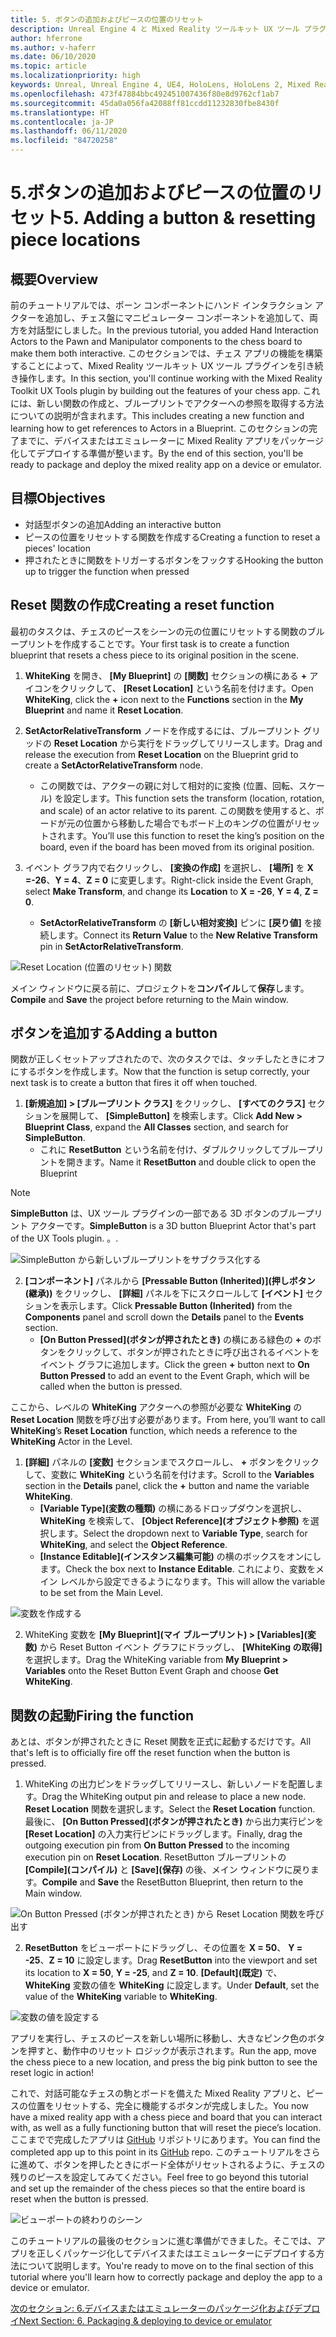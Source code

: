 ```yaml
---
title: 5. ボタンの追加およびピースの位置のリセット
description: Unreal Engine 4 と Mixed Reality ツールキット UX ツール プラグインを使用して簡単なチェス アプリを構築するためのチュートリアル シリーズのパート 6 の 5
author: hferrone
ms.author: v-haferr
ms.date: 06/10/2020
ms.topic: article
ms.localizationpriority: high
keywords: Unreal, Unreal Engine 4, UE4, HoloLens, HoloLens 2, Mixed Reality, チュートリアル, 入門, mrtk, uxt, UX ツール, ドキュメント
ms.openlocfilehash: 473f47884bbc492451007436f80e8d9762cf1ab7
ms.sourcegitcommit: 45da0a056fa42088ff81ccdd11232830fbe8430f
ms.translationtype: HT
ms.contentlocale: ja-JP
ms.lasthandoff: 06/11/2020
ms.locfileid: "84720258"
---
```

# <a name="5-adding-a-button--resetting-piece-locations"></a><span data-ttu-id="dd855-104">5.ボタンの追加およびピースの位置のリセット</span><span class="sxs-lookup"><span data-stu-id="dd855-104">5. Adding a button & resetting piece locations</span></span>


## <a name="overview"></a><span data-ttu-id="dd855-105">概要</span><span class="sxs-lookup"><span data-stu-id="dd855-105">Overview</span></span>

<span data-ttu-id="dd855-106">前のチュートリアルでは、ポーン コンポーネントにハンド インタラクション アクターを追加し、チェス盤にマニピュレーター コンポーネントを追加して、両方を対話型にしました。</span><span class="sxs-lookup"><span data-stu-id="dd855-106">In the previous tutorial, you added Hand Interaction Actors to the Pawn and Manipulator components to the chess board to make them both interactive.</span></span> <span data-ttu-id="dd855-107">このセクションでは、チェス アプリの機能を構築することによって、Mixed Reality ツールキット UX ツール プラグインを引き続き操作します。</span><span class="sxs-lookup"><span data-stu-id="dd855-107">In this section, you'll continue working with the Mixed Reality Toolkit UX Tools plugin by building out the features of your chess app.</span></span> <span data-ttu-id="dd855-108">これには、新しい関数の作成と、ブループリントでアクターへの参照を取得する方法についての説明が含まれます。</span><span class="sxs-lookup"><span data-stu-id="dd855-108">This includes creating a new function and learning how to get references to Actors in a Blueprint.</span></span> <span data-ttu-id="dd855-109">このセクションの完了までに、デバイスまたはエミュレーターに Mixed Reality アプリをパッケージ化してデプロイする準備が整います。</span><span class="sxs-lookup"><span data-stu-id="dd855-109">By the end of this section, you'll be ready to package and deploy the mixed reality app on a device or emulator.</span></span>

## <a name="objectives"></a><span data-ttu-id="dd855-110">目標</span><span class="sxs-lookup"><span data-stu-id="dd855-110">Objectives</span></span>

* <span data-ttu-id="dd855-111">対話型ボタンの追加</span><span class="sxs-lookup"><span data-stu-id="dd855-111">Adding an interactive button</span></span>
* <span data-ttu-id="dd855-112">ピースの位置をリセットする関数を作成する</span><span class="sxs-lookup"><span data-stu-id="dd855-112">Creating a function to reset a pieces' location</span></span>
* <span data-ttu-id="dd855-113">押されたときに関数をトリガーするボタンをフックする</span><span class="sxs-lookup"><span data-stu-id="dd855-113">Hooking the button up to trigger the function when pressed</span></span>

## <a name="creating-a-reset-function"></a><span data-ttu-id="dd855-114">Reset 関数の作成</span><span class="sxs-lookup"><span data-stu-id="dd855-114">Creating a reset function</span></span>
<span data-ttu-id="dd855-115">最初のタスクは、チェスのピースをシーンの元の位置にリセットする関数のブループリントを作成することです。</span><span class="sxs-lookup"><span data-stu-id="dd855-115">Your first task is to create a function blueprint that resets a chess piece to its original position in the scene.</span></span> 

1.  <span data-ttu-id="dd855-116">**WhiteKing** を開き、 **[My Blueprint]** の **[関数]** セクションの横にある **+** アイコンをクリックして、 **[Reset Location]** という名前を付けます。</span><span class="sxs-lookup"><span data-stu-id="dd855-116">Open **WhiteKing**, click the **+** icon next to the **Functions** section in the **My Blueprint** and name it **Reset Location**.</span></span> 

2.  <span data-ttu-id="dd855-117">**SetActorRelativeTransform** ノードを作成するには、ブループリント グリッドの **Reset Location** から実行をドラッグしてリリースします。</span><span class="sxs-lookup"><span data-stu-id="dd855-117">Drag and release the execution from **Reset Location** on the Blueprint grid to create a **SetActorRelativeTransform** node.</span></span> 
    * <span data-ttu-id="dd855-118">この関数では、アクターの親に対して相対的に変換 (位置、回転、スケール) を設定します。</span><span class="sxs-lookup"><span data-stu-id="dd855-118">This function sets the transform (location, rotation, and scale) of an actor relative to its parent.</span></span> <span data-ttu-id="dd855-119">この関数を使用すると、ボードが元の位置から移動した場合でもボード上のキングの位置がリセットされます。</span><span class="sxs-lookup"><span data-stu-id="dd855-119">You’ll use this function to reset the king’s position on the board, even if the board has been moved from its original position.</span></span> 
    
3. <span data-ttu-id="dd855-120">イベント グラフ内で右クリックし、 **[変換の作成]** を選択し、 **[場所]** を **X =-26**、**Y = 4**、**Z = 0** に変更します。</span><span class="sxs-lookup"><span data-stu-id="dd855-120">Right-click inside the Event Graph, select **Make Transform**, and change its **Location** to **X = -26**, **Y = 4**, **Z = 0**.</span></span>
    * <span data-ttu-id="dd855-121">**SetActorRelativeTransform** の **[新しい相対変換]** ピンに **[戻り値]** を接続します。</span><span class="sxs-lookup"><span data-stu-id="dd855-121">Connect its **Return Value** to the **New Relative Transform** pin in **SetActorRelativeTransform**.</span></span> 

![Reset Location (位置のリセット) 関数](images/unreal-uxt/5-function.PNG)

<span data-ttu-id="dd855-123">メイン ウィンドウに戻る前に、プロジェクトを**コンパイル**して**保存**します。</span><span class="sxs-lookup"><span data-stu-id="dd855-123">**Compile** and **Save** the project before returning to the Main window.</span></span> 


## <a name="adding-a-button"></a><span data-ttu-id="dd855-124">ボタンを追加する</span><span class="sxs-lookup"><span data-stu-id="dd855-124">Adding a button</span></span>
<span data-ttu-id="dd855-125">関数が正しくセットアップされたので、次のタスクでは、タッチしたときにオフにするボタンを作成します。</span><span class="sxs-lookup"><span data-stu-id="dd855-125">Now that the function is setup correctly, your next task is to create a button that fires it off when touched.</span></span> 

1.  <span data-ttu-id="dd855-126">**[新規追加] > [ブループリント クラス]** をクリックし、 **[すべてのクラス]** セクションを展開して、 **[SimpleButton]** を検索します。</span><span class="sxs-lookup"><span data-stu-id="dd855-126">Click **Add New > Blueprint Class**, expand the **All Classes** section, and search for **SimpleButton**.</span></span> 
    * <span data-ttu-id="dd855-127">これに **ResetButton** という名前を付け、ダブルクリックしてブループリントを開きます。</span><span class="sxs-lookup"><span data-stu-id="dd855-127">Name it **ResetButton** and double click to open the Blueprint</span></span>

> [!NOTE]
> <span data-ttu-id="dd855-128">**SimpleButton** は、UX ツール プラグインの一部である 3D ボタンのブループリント アクターです。</span><span class="sxs-lookup"><span data-stu-id="dd855-128">**SimpleButton** is a 3D button Blueprint Actor that's part of the UX Tools plugin.</span></span> <span data-ttu-id="dd855-129">。</span><span class="sxs-lookup"><span data-stu-id="dd855-129">.</span></span> 

![SimpleButton から新しいブループリントをサブクラス化する](images/unreal-uxt/5-subclass.PNG)

2. <span data-ttu-id="dd855-131">**[コンポーネント]** パネルから **[Pressable Button (Inherited)]\(押しボタン (継承)\)** をクリックし、 **[詳細]** パネルを下にスクロールして **[イベント]** セクションを表示します。</span><span class="sxs-lookup"><span data-stu-id="dd855-131">Click **Pressable Button (Inherited)** from the **Components** panel and scroll down the **Details** panel to the **Events** section.</span></span> 
    * <span data-ttu-id="dd855-132">**[On Button Pressed]\(ボタンが押されたとき\)** の横にある緑色の **+** のボタンをクリックして、ボタンが押されたときに呼び出されるイベントをイベント グラフに追加します。</span><span class="sxs-lookup"><span data-stu-id="dd855-132">Click the green **+** button next to **On Button Pressed** to add an event to the Event Graph, which will be called when the button is pressed.</span></span> 
    
<span data-ttu-id="dd855-133">ここから、レベルの **WhiteKing** アクターへの参照が必要な  **WhiteKing** の **Reset Location** 関数を呼び出す必要があります。</span><span class="sxs-lookup"><span data-stu-id="dd855-133">From here, you’ll want to call **WhiteKing**’s **Reset Location** function, which needs a reference to the **WhiteKing** Actor in the Level.</span></span> 

1.  <span data-ttu-id="dd855-134">**[詳細]** パネルの **[変数]** セクションまでスクロールし、 **+** ボタンをクリックして、変数に **WhiteKing** という名前を付けます。</span><span class="sxs-lookup"><span data-stu-id="dd855-134">Scroll to the **Variables** section in the **Details** panel, click the **+** button and name the variable **WhiteKing**.</span></span> 
    * <span data-ttu-id="dd855-135">**[Variable Type]\(変数の種類\)** の横にあるドロップダウンを選択し、**WhiteKing** を検索して、 **[Object Reference]\(オブジェクト参照\)** を選択します。</span><span class="sxs-lookup"><span data-stu-id="dd855-135">Select the dropdown next to **Variable Type**, search for **WhiteKing**, and select the **Object Reference**.</span></span> 
    * <span data-ttu-id="dd855-136">**[Instance Editable]\(インスタンス編集可能\)** の横のボックスをオンにします。</span><span class="sxs-lookup"><span data-stu-id="dd855-136">Check the box next to **Instance Editable**.</span></span> <span data-ttu-id="dd855-137">これにより、変数をメイン レベルから設定できるようになります。</span><span class="sxs-lookup"><span data-stu-id="dd855-137">This will allow the variable to be set from the Main Level.</span></span> 

![変数を作成する](images/unreal-uxt/5-var.PNG)

2.  <span data-ttu-id="dd855-139">WhiteKing 変数を **[My Blueprint]\(マイ ブループリント\) > [Variables]\(変数\)** から Reset Button イベント グラフにドラッグし、 **[WhiteKing の取得]** を選択します。</span><span class="sxs-lookup"><span data-stu-id="dd855-139">Drag the WhiteKing variable from **My Blueprint > Variables** onto the Reset Button Event Graph and choose **Get WhiteKing**.</span></span> 

## <a name="firing-the-function"></a><span data-ttu-id="dd855-140">関数の起動</span><span class="sxs-lookup"><span data-stu-id="dd855-140">Firing the function</span></span>
<span data-ttu-id="dd855-141">あとは、ボタンが押されたときに Reset 関数を正式に起動するだけです。</span><span class="sxs-lookup"><span data-stu-id="dd855-141">All that's left is to officially fire off the reset function when the button is pressed.</span></span>

1.  <span data-ttu-id="dd855-142">WhiteKing の出力ピンをドラッグしてリリースし、新しいノードを配置します。</span><span class="sxs-lookup"><span data-stu-id="dd855-142">Drag the WhiteKing output pin and release to place a new node.</span></span> <span data-ttu-id="dd855-143">**Reset Location** 関数を選択します。</span><span class="sxs-lookup"><span data-stu-id="dd855-143">Select the **Reset Location** function.</span></span> <span data-ttu-id="dd855-144">最後に、 **[On Button Pressed]\(ボタンが押されたとき\)** から出力実行ピンを **[Reset Location]** の入力実行ピンにドラッグします。</span><span class="sxs-lookup"><span data-stu-id="dd855-144">Finally, drag the outgoing execution pin from **On Button Pressed** to the incoming execution pin on **Reset Location**.</span></span> <span data-ttu-id="dd855-145">ResetButton ブループリントの **[Compile]\(コンパイル\)** と **[Save]\(保存\)** の後、メイン ウィンドウに戻ります。</span><span class="sxs-lookup"><span data-stu-id="dd855-145">**Compile** and **Save** the ResetButton Blueprint, then return to the Main window.</span></span> 

![On Button Pressed (ボタンが押されたとき) から Reset Location 関数を呼び出す](images/unreal-uxt/5-callresetloc.PNG)

2.  <span data-ttu-id="dd855-147">**ResetButton** をビューポートにドラッグし、その位置を **X = 50**、 **Y = -25**、**Z = 10** に設定します。</span><span class="sxs-lookup"><span data-stu-id="dd855-147">Drag **ResetButton** into the viewport and set its location to **X = 50**, **Y = -25**, and **Z = 10**.</span></span> <span data-ttu-id="dd855-148">**[Default]\(既定\)** で、**WhiteKing** 変数の値を **WhiteKing** に設定します。</span><span class="sxs-lookup"><span data-stu-id="dd855-148">Under **Default**, set the value of the **WhiteKing** variable to **WhiteKing**.</span></span>

![変数の値を設定する](images/unreal-uxt/5-buttonlevel.PNG)

<span data-ttu-id="dd855-150">アプリを実行し、チェスのピースを新しい場所に移動し、大きなピンク色のボタンを押すと、動作中のリセット ロジックが表示されます。</span><span class="sxs-lookup"><span data-stu-id="dd855-150">Run the app, move the chess piece to a new location, and press the big pink button to see the reset logic in action!</span></span>

<span data-ttu-id="dd855-151">これで、対話可能なチェスの駒とボードを備えた Mixed Reality アプリと、ピースの位置をリセットする、完全に機能するボタンが完成しました。</span><span class="sxs-lookup"><span data-stu-id="dd855-151">You now have a mixed reality app with a chess piece and board that you can interact with, as well as a fully functioning button that will reset the piece’s location.</span></span> <span data-ttu-id="dd855-152">ここまでで完成したアプリは [GitHub](https://github.com/microsoft/MixedReality-Unreal-Samples/tree/master/ChessApp) リポジトリにあります。</span><span class="sxs-lookup"><span data-stu-id="dd855-152">You can find the completed app up to this point in its [GitHub](https://github.com/microsoft/MixedReality-Unreal-Samples/tree/master/ChessApp) repo.</span></span> <span data-ttu-id="dd855-153">このチュートリアルをさらに進めて、ボタンを押したときにボード全体がリセットされるように、チェスの残りのピースを設定してみてください。</span><span class="sxs-lookup"><span data-stu-id="dd855-153">Feel free to go beyond this tutorial and set up the remainder of the chess pieces so that the entire board is reset when the button is pressed.</span></span>

![ビューポートの終わりのシーン](images/unreal-uxt/5-endscene.PNG)

<span data-ttu-id="dd855-155">このチュートリアルの最後のセクションに進む準備ができました。そこでは、アプリを正しくパッケージ化してデバイスまたはエミュレーターにデプロイする方法について説明します。</span><span class="sxs-lookup"><span data-stu-id="dd855-155">You're ready to move on to the final section of this tutorial where you'll learn how to correctly package and deploy the app to a device or emulator.</span></span>

[<span data-ttu-id="dd855-156">次のセクション: 6.デバイスまたはエミュレーターのパッケージ化およびデプロイ</span><span class="sxs-lookup"><span data-stu-id="dd855-156">Next Section: 6. Packaging & deploying to device or emulator</span></span>](unreal-uxt-ch6.md)
